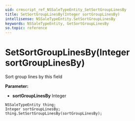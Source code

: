 ```yaml
---
uid: crmscript_ref_NSSaleTypeEntity_SetSortGroupLinesBy
title: SetSortGroupLinesBy(Integer sortGroupLinesBy)
intellisense: NSSaleTypeEntity.SetSortGroupLinesBy
keywords: NSSaleTypeEntity, GetSortGroupLinesBy
so.topic: reference
---
```


# SetSortGroupLinesBy(Integer sortGroupLinesBy)

Sort group lines by this field

**Parameter:** 
 - **sortGroupLinesBy** Integer

```crmscript
NSSaleTypeEntity thing;
Integer sortGroupLinesBy;
thing.SetSortGroupLinesBy(sortGroupLinesBy);
```

